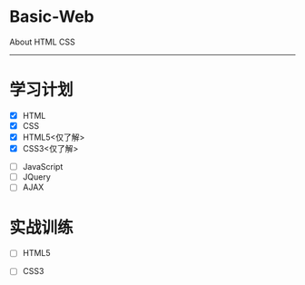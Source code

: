 # Basic-Web
About HTML CSS
***
# 学习计划
+ [x] HTML
+ [x] CSS
+ [x] HTML5<仅了解>
+ [x] CSS3<仅了解>
- [ ] JavaScript
- [ ] JQuery
- [ ] AJAX
# 实战训练
+ [ ] HTML5
- [ ] CSS3
